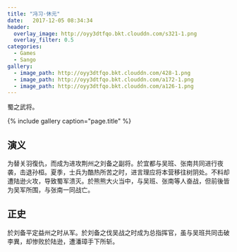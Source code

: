 ```yaml
---
title: "冯习·休元"
date:   2017-12-05 08:34:34
header:
  overlay_image: http://oyy3dtfqo.bkt.clouddn.com/s321-1.png
  overlay_filter: 0.5
categories:
  - Games
  - Sango
gallery:
  - image_path: http://oyy3dtfqo.bkt.clouddn.com/428-1.png
  - image_path: http://oyy3dtfqo.bkt.clouddn.com/a172-1.png
  - image_path: http://oyy3dtfqo.bkt.clouddn.com/a126-1.png
---
```


蜀之武将。

{% include gallery caption="page.title" %}

## 演义

为替关羽復仇，而成为进攻荆州之刘备之副将。於宜都与吴班、张南共同进行夜袭，击退孙桓。夏季，士兵为酷热所苦之时，进言理应将本营移往树阴处。不料却遭陆逊火攻，导致蜀军溃灭。於熊熊大火当中，与吴班、张南等人奋战，但前後皆为吴军所围，与张南一同战亡。

## 正史

於刘备平定益州之时从军。於刘备之伐吴战之时成为总指挥官，虽与吴班共同击破李異，却惨败於陆逊，遭潘璋手下所斩。